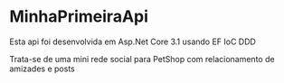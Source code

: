 # MinhaPrimeiraApi
Esta api foi desenvolvida em Asp.Net Core 3.1 usando EF IoC DDD

Trata-se de uma mini rede social para PetShop com relacionamento de amizades e posts
